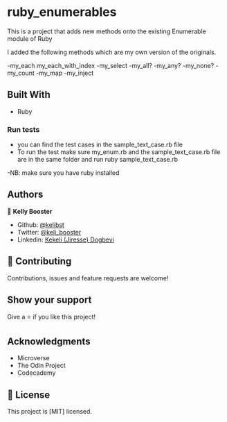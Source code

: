 # ruby_enumerables
This is a project that adds new methods onto the existing Enumerable module of Ruby

I added the following methods which are my own version of the originals.

-my_each 
my_each_with_index 
-my_select 
-my_all? 
-my_any?
-my_none? 
-my_count 
-my_map 
-my_inject


## Built With

- Ruby

### Run tests

- you can find the test cases in the sample_text_case.rb file
- To run the test make sure my_enum.rb and the sample_text_case.rb file are in the same folder and run
ruby sample_text_case.rb


-NB: make sure you have ruby installed


## Authors

👤 **Kelly Booster**

- Github: [@kelibst](https://github.com/kelibst)
- Twitter: [@keli_booster](https://twitter.com/keli_booster)
- Linkedin: [Kekeli (Jiresse) Dogbevi
](https://www.linkedin.com/in/kekeli-dogbevi-958272108/)


## 🤝 Contributing

Contributions, issues and feature requests are welcome!

## Show your support

Give a ⭐️ if you like this project!

## Acknowledgments

- Microverse
- The Odin Project
- Codecademy

## 📝 License

This project is [MIT] licensed.